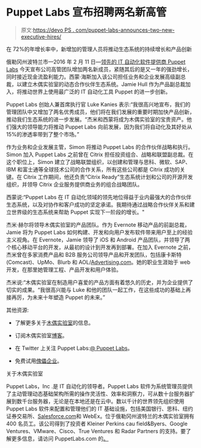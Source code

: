 # Puppet Labs 宣布招聘两名新高管

> 原文:[https://devo PS . com/puppet-labs-announces-two-new-executive-hires/](https://devops.com/puppet-labs-announces-two-new-executive-hires/)

在 72%的年增长率中，新增加的管理人员将推动生态系统的持续增长和产品创新

俄勒冈州波特兰市—2016 年 2 月 11 日—[领先的 IT 自动化软件提供商 Puppet Labs](https://puppetlabs.com/) 今天宣布公司高管团队增加两名新成员，紧随其后的是又一年的强劲增长，同时接近现金流盈利能力。西蒙·海斯加入该公司担任业务和企业发展高级副总裁，以建立木偶实验室的动态合作伙伴生态系统。Jamie Hull 作为产品副总裁加入，将推动世界上使用最广泛的 IT 自动化工具 Puppet 的进一步创新。

Puppet Labs 创始人兼首席执行官 Luke Kanies 表示:“我很高兴地宣布，我们的管理团队中又增加了两名优秀成员，他们将在我们发展的重要时期加快产品创新，推动我们生态系统的进一步发展。“杰米和西蒙将成为木偶实验室的宝贵资产。他们强大的领导能力将推动 Puppet Labs 向前发展，因为我们将自动化及其好处从 15%的渗透率带到了整个市场。”

作为业务和企业发展主管，Simon 将推动 Puppet Labs 的合作伙伴战略和执行。Simon 加入 Puppet Labs 之前曾在 Citrix 担任投资组合、战略和联盟副总裁。在这个职位上，Simon 建立了战略联盟组织，以创建和管理与思科、微软、SAP、IBM 和富士通等全球技术公司的合作关系，所有这些公司都是 Citrix 成功的关键。在 Citrix 工作期间，他还负责“Citrix Ready”生态系统计划和公司的开源开发组织，并领导 Citrix 企业服务提供商业务的组合战略团队。

西蒙说:“Puppet Labs 在 IT 自动化领域的领先地位得益于业内最强大的合作伙伴生态系统，以及对协作和客户成功的坚定承诺。我期待通过战略合作伙伴关系和建立世界级的生态系统来帮助 Puppet 实现下一阶段的增长。"

杰米·赫尔将领导木偶实验室的产品团队。作为 Evernote 移动产品的前副总裁，Jamie 将为 Puppet Labs 如何构建、开发和向用户发布软件带来用户至上的经验主义视角。在 Evernote，Jamie 领导了 iOS 和 Android 产品团队，并领导了两个核心移动平台的开发，从最初的设计到开发再到部署。在加入 Evernote 之前，杰米曾在多家消费产品和 B2B 服务公司领导产品和开发团队，包括康卡斯特(Comcast)、UpMo、Blurb 和 AOL/[Advertising.com](http://advertising.com/)。她的职业生涯始于 web 开发，在那里她管理工程、产品开发和用户体验。

杰米说:“木偶实验室在制造用户喜爱的产品方面有着悠久的历史，并为企业提供了切实的成果。“我很高兴能与 Luke 和他的团队一起工作，在这些成功的基础上再接再厉，为未来十年塑造 Puppet 的未来。”

其他资源:

*   了解更多关于[木偶实验室](https://puppetlabs.com/)的信息。

*   订阅木偶实验室[博客](https://feeds.feedburner.com/PuppetLabs)。

*   在 Twitter 上关注 Puppet Labs:[@ Puppet Labs](https://twitter.com/puppetlabs)。

*   免费试用[傀儡企业](https://puppetlabs.com/download-puppet-enterprise)。

关于木偶实验室

Puppet Labs，Inc .是 IT 自动化的领导者。Puppet Labs 软件为系统管理员提供了主动管理动态基础架构所需的操作灵活性、效率和洞察力，可从数十台服务器扩展到数千台服务器，无论是在本地还是在云中。数以千计的世界领先组织使用 Puppet Labs 软件来配置和管理他们的 IT 基础设施，包括美国银行、思科、纽约证券交易所、[Salesforce.com](https://salesforce.com/)和 WebEx。位于俄勒冈州波特兰的木偶实验室拥有 400 名员工。该公司得到了投资者 Kleiner Perkins cau field&Byers、Google Ventures、VMware、Cisco、True Ventures 和 Radar Partners 的支持。要了解更多信息，请访问 PuppetLabs.com 的[。](https://puppetlabs.com/about/press-releases/puppetlabs.com)